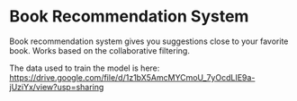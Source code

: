 # Book Recommendation System
Book recommendation system gives you suggestions close to your favorite book.
Works based on the collaborative filtering.

The data used to train the model is here: https://drive.google.com/file/d/1z1bX5AmcMYCmoU_7yOcdLIE9a-jUziYx/view?usp=sharing
